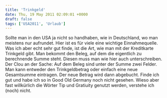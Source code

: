 ```yaml
---
title: 'Trinkgeld'
date: Thu, 19 May 2011 02:09:01 +0000
draft: false
tags: ['USA2011', 'Urlaub']
---
```


Sollte man in den USA ja nicht so handhaben, wie in Deutschland, wo man meistens nur aufrundet. Hier ist es für viele eine wichtige Einnahmequelle. Was ich aber echt sehr gut finde, ist die Art, wie man mit der Kreditkarte Trinkgeld gibt. Man bekommt den Beleg, auf dem die eigentlich zu berechnende Summe steht. Diesen muss man wie hier auch unterschreiben. Der Clou an der Sache: Auf dem Beleg sind unter der Summe zwei Felder. Man kann entweder den Trinkgeldbetrag oder einfach eine neue Gesamtsumme eintragen. Der neue Betrag wird dann abgebucht. Finde ich gut und habe ich so in Good Old Germany noch nicht gesehen. Wieso aber fast willkürlich die Wörter Tip und Gratiuity genutzt werden, verstehe ich (noch) nicht.